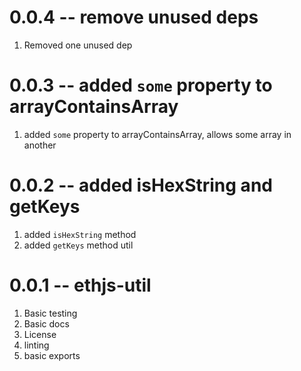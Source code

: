# 0.0.4 -- remove unused deps

1. Removed one unused dep

# 0.0.3 -- added `some` property to arrayContainsArray

1. added `some` property to arrayContainsArray, allows some array in another

# 0.0.2 -- added isHexString and getKeys

1. added `isHexString` method
2. added `getKeys` method util

# 0.0.1 -- ethjs-util

1. Basic testing
2. Basic docs
3. License
4. linting
5. basic exports
